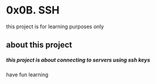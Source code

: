 # 0x0B. SSH
this project is for learning purposes only
## about this project
##### this project is about connecting to servers using ssh keys
have fun learning
